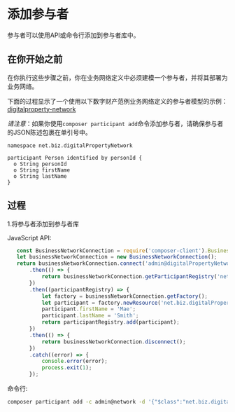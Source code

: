 # 添加参与者

参与者可以使用API或命令行添加到参与者库中。

## 在你开始之前

在你执行这些步骤之前，你在业务网络定义中必须建模一个参与者，并将其部署为业务网络。

下面的过程显示了一个使用以下数字财产范例业务网络定义的参与者模型的示例：[digitalproperty-network](https://www.npmjs.com/package/digitalproperty-network)

*请注意*：如果你使用`composer participant add`命令添加参与者，请确保参与者的JSON陈述包裹在单引号中。
```
namespace net.biz.digitalPropertyNetwork

participant Person identified by personId {
  o String personId
  o String firstName
  o String lastName
}
```

## 过程

1.将参与者添加到参与者库

JavaScript API:
```javascript
   const BusinessNetworkConnection = require('composer-client').BusinessNetworkConnection;
   let businessNetworkConnection = new BusinessNetworkConnection();
   return businessNetworkConnection.connect('admin@digitalPropertyNetwork')
       .then(() => {
           return businessNetworkConnection.getParticipantRegistry('net.biz.digitalPropertyNetwork');
       })
       .then((participantRegistry) => {
           let factory = businessNetworkConnection.getFactory();
           let participant = factory.newResource('net.biz.digitalPropertyNetwork', 'Person', 'mae@biznet.org');
           participant.firstName = 'Mae';
           participant.lastName = 'Smith';
           return participantRegistry.add(participant);
       })
       .then(() => {
           return businessNetworkConnection.disconnect();
       })
       .catch((error) => {
           console.error(error);
           process.exit(1);
       });
```

命令行:
```bash
composer participant add -c admin@network -d '{"$class":"net.biz.digitalPropertyNetwork.Person","personId":"mae@biznet.org","firstName":"Mae","lastName":"Smith"}'
```
